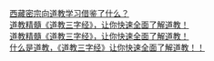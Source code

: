   
[西藏密宗向道教学习借鉴了什么？](http://www.dianyue.me/archives/380/xsmwnhu3fwr27l8n/)  
[道教精髓《道教三字经》，让你快速全面了解道教！](http://www.dianyue.me/archives/792/s8j0kn9h618sjwwd/)  
[道教精髓《道教三字经》，让你快速全面了解道教！](http://www.dianyue.me/archives/634/xwiqrlu4rh8tamvd/)  
[什么是道教，《道教三字经》让你快速全面了解道教！！](http://www.dianyue.me/archives/309/t10vpdz8ng5n0wq9/)